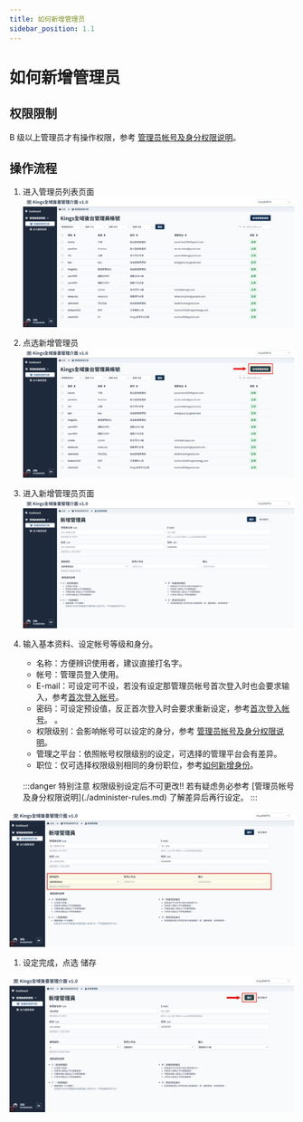 ```yaml
---
title: 如何新增管理员
sidebar_position: 1.1
---
```


# 如何新增管理员

## 权限限制

B 级以上管理员才有操作权限，参考 [管理员帐号及身分权限说明](./administer-rules.md)。

## 操作流程

1.  进入管理员列表页面
    ![新增管理员](img/add-admin-01.png)

2.  点选新增管理员
    ![新增管理员](img/add-admin-02.png)

3.  进入新增管理员页面
    ![新增管理员](img/add-admin-03.png)

4.  输入基本资料、设定帐号等级和身分。

    -   名称：方便辨识使用者，建议直接打名字。
    -   帐号：管理员登入使用。
    -   E-mail：可设定可不设，若没有设定那管理员帐号首次登入时也会要求输入，参考[首次登入帐号](../account/change-passward.md)。
    -   密码：可设定预设值，反正首次登入时会要求重新设定，参考[首次登入帐号](../account/change-passward.md)。 。
    -   权限级别：会影响帐号可以设定的身分，参考 [管理员帐号及身分权限说明](./administer-rules.md)。
    -   管理之平台：依照帐号权限级别的设定，可选择的管理平台会有差异。
    -   职位：仅可选择权限级别相同的身份职位，参考[如何新增身份](./how-to-add-a-role.md)。

     <br/>
     :::danger 特别注意
     权限级别设定后不可更改!! 若有疑虑务必参考 [管理员帐号及身分权限说明](./administer-rules.md) 了解差异后再行设定。
     :::

![新增管理员](img/add-admin-04.png)

1.  设定完成，点选 储存

![新增管理员](img/add-admin-05.png)
